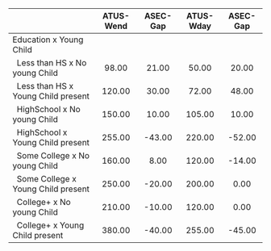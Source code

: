 
|                      |    ATUS-Wend |     ASEC-Gap |    ATUS-Wday |     ASEC-Gap |
| -------------------- | :----------: | :----------: | :----------: | :----------: |
| Education x Young Child |              |              |              |              |
| &nbsp;&nbsp;Less than HS x No young Child |        98.00 |        21.00 |        50.00 |        20.00 |
| &nbsp;&nbsp;Less than HS x Young Child present |       120.00 |        30.00 |        72.00 |        48.00 |
| &nbsp;&nbsp;HighSchool x No young Child |       150.00 |        10.00 |       105.00 |        10.00 |
| &nbsp;&nbsp;HighSchool x Young Child present |       255.00 |       -43.00 |       220.00 |       -52.00 |
| &nbsp;&nbsp;Some College x No young Child |       160.00 |         8.00 |       120.00 |       -14.00 |
| &nbsp;&nbsp;Some College x Young Child present |       250.00 |       -20.00 |       200.00 |         0.00 |
| &nbsp;&nbsp;College+ x No young Child |       210.00 |       -10.00 |       120.00 |         0.00 |
| &nbsp;&nbsp;College+ x Young Child present |       380.00 |       -40.00 |       255.00 |       -45.00 |

